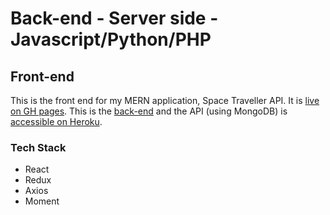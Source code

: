 # Back-end - Server side - Javascript/Python/PHP

## Front-end

This is the front end for my MERN application, Space Traveller API. It is [live on GH pages](https://jseinarsson.github.io/vefskoli_mod5_4_frontend/). This is the [back-end](https://github.com/jseinarsson/vefskoli_mod5_4_backend) and the API (using MongoDB) is [accessible on Heroku](https://mod5-4--birthdaycalendar.herokuapp.com).

### Tech Stack

- React
- Redux
- Axios
- Moment
